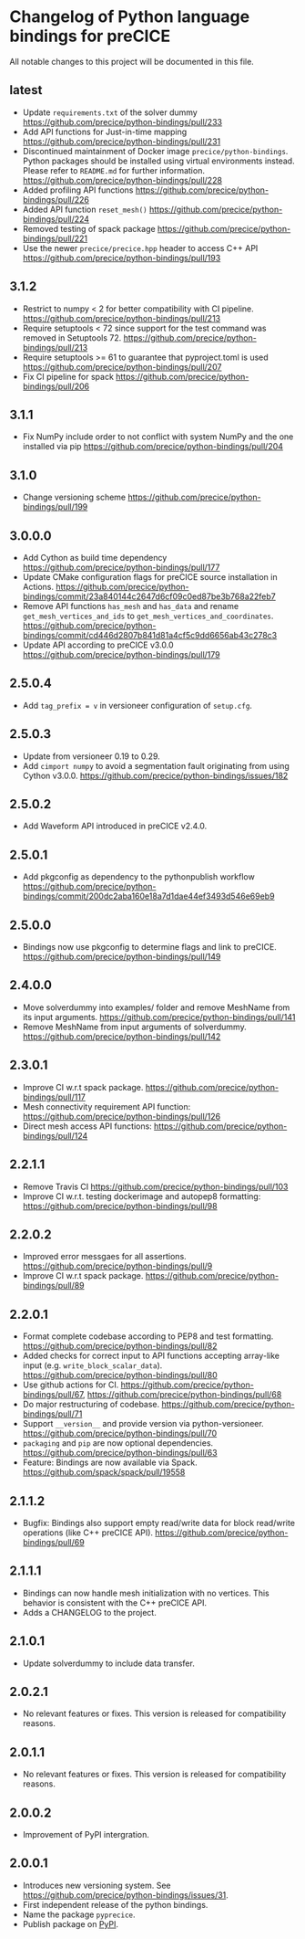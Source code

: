 # Changelog of Python language bindings for preCICE

All notable changes to this project will be documented in this file.

## latest

* Update `requirements.txt` of the solver dummy https://github.com/precice/python-bindings/pull/233
* Add API functions for Just-in-time mapping https://github.com/precice/python-bindings/pull/231
* Discontinued maintainment of Docker image `precice/python-bindings`. Python packages should be installed using virtual environments instead. Please refer to `README.md` for further information. https://github.com/precice/python-bindings/pull/228
* Added profiling API functions https://github.com/precice/python-bindings/pull/226
* Added API function `reset_mesh()` https://github.com/precice/python-bindings/pull/224
* Removed testing of spack package https://github.com/precice/python-bindings/pull/221
* Use the newer `precice/precice.hpp` header to access C++ API https://github.com/precice/python-bindings/pull/193

## 3.1.2

* Restrict to numpy < 2 for better compatibility with CI pipeline. https://github.com/precice/python-bindings/pull/213
* Require setuptools < 72 since support for the test command was removed in Setuptools 72. https://github.com/precice/python-bindings/pull/213
* Require setuptools >= 61 to guarantee that pyproject.toml is used https://github.com/precice/python-bindings/pull/207
* Fix CI pipeline for spack https://github.com/precice/python-bindings/pull/206

## 3.1.1

* Fix NumPy include order to not conflict with system NumPy and the one installed via pip https://github.com/precice/python-bindings/pull/204

## 3.1.0

* Change versioning scheme https://github.com/precice/python-bindings/pull/199

## 3.0.0.0

* Add Cython as build time dependency https://github.com/precice/python-bindings/pull/177
* Update CMake configuration flags for preCICE source installation in Actions. https://github.com/precice/python-bindings/commit/23a840144c2647d6cf09c0ed87be3b768a22feb7
* Remove API functions `has_mesh` and `has_data` and rename `get_mesh_vertices_and_ids` to `get_mesh_vertices_and_coordinates`. https://github.com/precice/python-bindings/commit/cd446d2807b841d81a4cf5c9dd6656ab43c278c3
* Update API according to preCICE v3.0.0 https://github.com/precice/python-bindings/pull/179

## 2.5.0.4

* Add `tag_prefix = v` in versioneer configuration of `setup.cfg`.

## 2.5.0.3

* Update from versioneer 0.19 to 0.29.
* Add `cimport numpy` to avoid a segmentation fault originating from using Cython v3.0.0. https://github.com/precice/python-bindings/issues/182

## 2.5.0.2

* Add Waveform API introduced in preCICE v2.4.0.

## 2.5.0.1

* Add pkgconfig as dependency to the pythonpublish workflow https://github.com/precice/python-bindings/commit/200dc2aba160e18a7d1dae44ef3493d546e69eb9

## 2.5.0.0

* Bindings now use pkgconfig to determine flags and link to preCICE. https://github.com/precice/python-bindings/pull/149

## 2.4.0.0

* Move solverdummy into examples/ folder and remove MeshName from its input arguments. https://github.com/precice/python-bindings/pull/141
* Remove MeshName from input arguments of solverdummy. https://github.com/precice/python-bindings/pull/142

## 2.3.0.1

* Improve CI w.r.t spack package. https://github.com/precice/python-bindings/pull/117
* Mesh connectivity requirement API function: https://github.com/precice/python-bindings/pull/126
* Direct mesh access API functions: https://github.com/precice/python-bindings/pull/124

## 2.2.1.1

* Remove Travis CI https://github.com/precice/python-bindings/pull/103
* Improve CI w.r.t. testing dockerimage and autopep8 formatting: https://github.com/precice/python-bindings/pull/98

## 2.2.0.2

* Improved error messgaes for all assertions. https://github.com/precice/python-bindings/pull/9
* Improve CI w.r.t spack package. https://github.com/precice/python-bindings/pull/89

## 2.2.0.1

* Format complete codebase according to PEP8 and test formatting. https://github.com/precice/python-bindings/pull/82
* Added checks for correct input to API functions accepting array-like input (e.g. `write_block_scalar_data`). https://github.com/precice/python-bindings/pull/80
* Use github actions for CI. https://github.com/precice/python-bindings/pull/67, https://github.com/precice/python-bindings/pull/68
* Do major restructuring of codebase. https://github.com/precice/python-bindings/pull/71
* Support `__version__` and provide version via python-versioneer. https://github.com/precice/python-bindings/pull/70
* `packaging` and `pip` are now optional dependencies. https://github.com/precice/python-bindings/pull/63
* Feature: Bindings are now available via Spack. https://github.com/spack/spack/pull/19558

## 2.1.1.2

* Bugfix: Bindings also support empty read/write data for block read/write operations (like C++ preCICE API). https://github.com/precice/python-bindings/pull/69

## 2.1.1.1

* Bindings can now handle mesh initialization with no vertices. This behavior is consistent with the C++ preCICE API.
* Adds a CHANGELOG to the project.

## 2.1.0.1

* Update solverdummy to include data transfer.

## 2.0.2.1

* No relevant features or fixes. This version is released for compatibility reasons.

## 2.0.1.1

* No relevant features or fixes. This version is released for compatibility reasons.

## 2.0.0.2

* Improvement of PyPI intergration.

## 2.0.0.1

* Introduces new versioning system. See https://github.com/precice/python-bindings/issues/31.
* First independent release of the python bindings.
* Name the package `pyprecice`.
* Publish package on [PyPI](https://pypi.org/project/pyprecice/).
